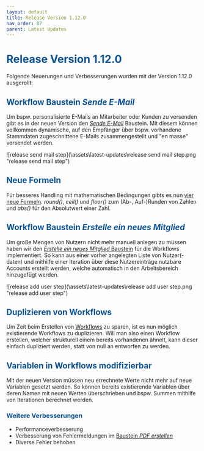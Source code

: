 ```yaml
---
layout: default
title: Release Version 1.12.0
nav_order: 87
parent: Latest Updates
---
```


# <span style="color:#0b5394">**Release Version 1.12.0**</span>

Folgende Neuerungen und Verbesserungen wurden mit der Version 1.12.0 ausgerollt:

## <span style="color:#0b5394">**Workflow Baustein *Sende E-Mail***</span>

Um bspw. personalisierte E-Mails an Mitarbeiter oder Kunden zu versenden gibt es in der neuen Version den [*Sende E-Mail*](/docs/workflows/grand-childs-bricks/send-mail.html) Baustein. 
Mit diesem können vollkommen dynamische, auf den Empfänger über bspw. vorhandene Stammdaten zugeschnittene E-Mails zusammengestellt und "en masse" versendet werden. 

![release send mail step](\assets\latest-updates\release send mail step.png "release send mail step")

## <span style="color:#0b5394">**Neue Formeln**</span>  

Für besseres Handling mit mathematischen Bedingungen gibts es nun [vier neue Formeln](/docs/formulary/childs/symbol-operator.html).
*round()*, *ceil()* und *floor()* zum (Ab-, Auf-)Runden von Zahlen und *abs()* für den Absolutwert einer Zahl.

## <span style="color:#0b5394">**Workflow Baustein *Erstelle ein neues Mitglied***</span>  

Um große Mengen von Nutzern nicht mehr manuell anlegen zu müssen haben wir den [*Erstelle ein neues Mitglied* Baustein](/docs/workflows/grand-childs-bricks/create-user.html) für die Workflows implementiert. So kann aus einer vorher angelegten Liste von Nutzer(-daten) und mithilfe einer Iteration über diese Nutzereinträge nutzbare Accounts erstellt werden, welche automatisch in den Arbeitsbereich hinzugefügt werden.

![release add user step](\assets\latest-updates\release add user step.png "release add user step")

## <span style="color:#0b5394">**Duplizieren von Workflows**</span>  

Um Zeit beim Erstellen von [Workflows](/docs/workflows/workflow.html) zu sparen, ist es nun möglich existierende Workflows zu duplizieren.
Will man also einen Workflow erstellen, welcher strukturell einem bereits vorhandenen ähnelt, kann dieser einfach dupliziert werden, statt von null an entworfen zu werden.

## <span style="color:#0b5394">**Variablen in Workflows modifizierbar**</span>  

Mit der neuen Version müssen neu errechnete Werte nicht mehr auf neue Variablen gesetzt werden.
So können bereits existierende Variablen über deren Namen mit neuen Werten überschrieben und bspw. 
Summen mithilfe von Iterationen berechnet werden.

### <span style="color:#0b5394">**Weitere Verbesserungen**</span>

- Performanceverbesserung
- Verbesserung von Fehlermeldungen im [Baustein *PDF erstellen*](/docs/record-spec-settings/grand-child-expanded/create-pdf.html)
- Diverse Fehler behoben
